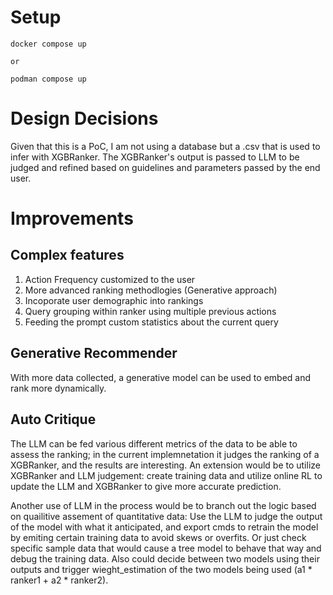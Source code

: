 # Setup

```shell
docker compose up

or

podman compose up
```

# Design Decisions

Given that this is a PoC, I am not using a database but a .csv that is used to infer with XGBRanker. The XGBRanker's output is passed to LLM to be judged and refined based on guidelines and parameters passed by the end user.

# Improvements
## Complex features
1. Action Frequency customized to the user
2. More advanced ranking methodlogies (Generative approach)
3. Incoporate user demographic into rankings
4. Query grouping within ranker using multiple previous actions
5. Feeding the prompt custom statistics about the current query

## Generative Recommender
With more data collected, a generative model can be used to embed and rank more dynamically.

## Auto Critique

The LLM can be fed various different metrics of the data to be able to assess the ranking; in the current implemnetation it judges the ranking of a XGBRanker, and the results are interesting. An extension would be to utilize XGBRanker and LLM judgement: create training data and utilize online RL to update the LLM and XGBRanker to give more accurate prediction.

Another use of LLM in the process would be to branch out the logic based on quailitive assement of quantitative data: Use the LLM to judge the output of the model with what it anticipated, and export cmds to retrain the model by emiting certain training data to avoid skews or overfits. Or just check specific sample data that would cause a tree model to behave that way and debug the training data. Also could decide between two models using their outputs and trigger wieght_estimation of the two models being used (a1 * ranker1 + a2 * ranker2).